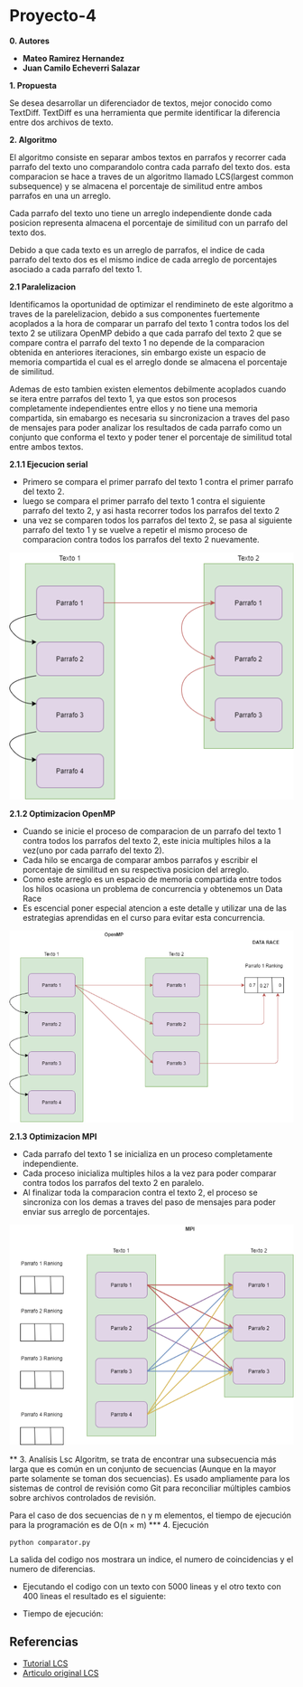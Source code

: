 ﻿# Proyecto-4
 
 **0. Autores**
 
 * **Mateo Ramirez Hernandez**
 * **Juan Camilo Echeverri Salazar**

**1. Propuesta**

Se desea desarrollar un diferenciador de textos, mejor conocido como TextDiff.
TextDiff es una herramienta que permite identificar la diferencia entre dos archivos de texto.

**2. Algoritmo**

El algoritmo consiste en separar ambos textos en parrafos y recorrer cada parrafo del texto uno comparandolo contra cada parrafo del texto dos. esta comparacion se hace a traves de un algoritmo llamado LCS(largest common subsequence) y se almacena el porcentaje de similitud entre ambos parrafos en una un arreglo.

Cada parrafo del texto uno tiene un arreglo independiente donde cada posicion representa almacena el porcentaje de similitud con un parrafo del texto dos.

Debido a que cada texto es un arreglo de parrafos, el indice de cada parrafo del texto dos es el mismo indice de cada arreglo de porcentajes asociado a cada parrafo del texto 1.

**2.1 Paralelizacion**

Identificamos la oportunidad de optimizar el rendimineto de este algoritmo a traves de la parelelizacion, debido a sus componentes fuertemente acoplados a la hora de comparar un parrafo del texto 1 contra todos los del texto 2 se utilizara OpenMP debido a que cada parrafo del texto 2 que se compare contra el parrafo del texto 1 no depende de la comparacion obtenida en anteriores iteraciones, sin embargo existe un espacio de memoria compartida el cual es el arreglo donde se almacena el porcentaje de similitud.

Ademas de esto tambien existen elementos debilmente acoplados cuando se itera entre parrafos del texto 1, ya que estos son procesos completamente independientes entre ellos y no tiene una memoria compartida, sin emabargo es necesaria su sincronizacion a traves del paso de mensajes para poder analizar los resultados de cada parrafo como un conjunto que conforma el texto y poder tener el porcentaje de similitud total entre ambos textos.

**2.1.1 Ejecucion serial**

* Primero se compara el primer parrafo del texto 1 contra el primer parrafo del texto 2.
* luego se compara el primer parrafo del texto 1 contra el siguiente parrafo del texto 2, y asi hasta recorrer todos los parrafos del texto 2
* una vez se comparen todos los parrafos del texto 2, se pasa al siguiente parrafo del texto 1 y se vuelve a repetir el mismo proceso de comparacion contra todos los parrafos del texto 2 nuevamente.

![secuencial](Imagenes/serial.png)

**2.1.2 Optimizacion OpenMP**

* Cuando se inicie el proceso de comparacion de un parrafo del texto 1 contra todos los parrafos del texto 2, este inicia multiples hilos a la vez(uno por cada parrafo del texto 2). 
* Cada hilo se encarga de comparar ambos parrafos y escribir el porcentaje de similitud en su respectiva posicion del arreglo.
* Como este arreglo es un espacio de memoria compartida entre todos los hilos ocasiona un problema de concurrencia y obtenemos un Data Race
* Es escencial poner especial atencion a este detalle y utilizar una de las estrategias aprendidas en el curso para evitar esta concurrencia.

![secuencial](Imagenes/openMP.png)

**2.1.3 Optimizacion MPI**

* Cada parrafo del texto 1 se inicializa en un proceso completamente independiente.
* Cada proceso inicializa multiples hilos a la vez para poder comparar contra todos los parrafos del texto 2 en paralelo.
* Al finalizar toda la comparacion contra el texto 2, el proceso se sincroniza con los demas a traves del paso de mensajes para poder enviar sus arreglo de porcentajes.

![secuencial](Imagenes/MPI.png)

** 3. Analísis 
Lsc Algoritm, se trata de encontrar una subsecuencia  más larga que es común en un conjunto de secuencias (Aunque en la mayor parte solamente se toman dos secuencias). Es usado ampliamente para los sistemas de control de revisión como Git para reconciliar múltiples cambios sobre archivos controlados de revisión.

Para el caso de dos secuencias de n y m elementos, el tiempo de ejecución para la programación es de O(n × m)
*** 4. Ejecución
```
python comparator.py
```

La salida del codigo nos mostrara un indice, el numero de coincidencias y el numero de diferencias.

* Ejecutando el codigo con un texto con 5000 lineas y el otro texto con 400 lineas el resultado es el siguiente:



* Tiempo de ejecución:
## Referencias

* [Tutorial LCS](https://www.geeksforgeeks.org/longest-common-subsequence-dp-4/)
* [Articulo original LCS](http://xmailserver.org/diff2.pdf)
